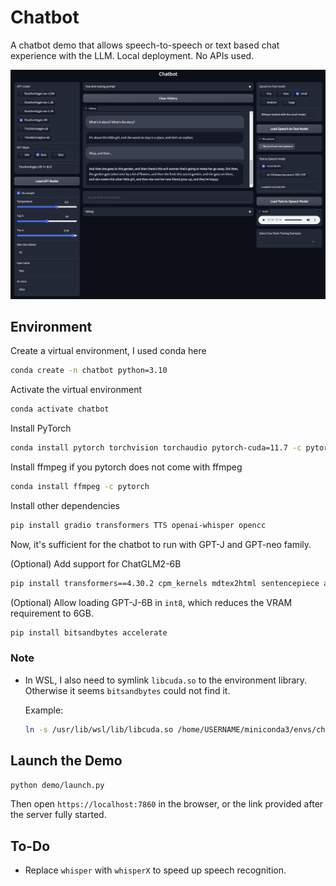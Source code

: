 # Chatbot

A chatbot demo that allows speech-to-speech or text based chat experience with the LLM. Local deployment. No APIs used.

![](screenshot.png)

## Environment

Create a virtual environment, I used conda here

```bash
conda create -n chatbot python=3.10
```

Activate the virtual environment

```bash
conda activate chatbot
```

Install PyTorch

```bash
conda install pytorch torchvision torchaudio pytorch-cuda=11.7 -c pytorch -c nvidia
```

Install ffmpeg if you pytorch does not come with ffmpeg

```bash
conda install ffmpeg -c pytorch
```

Install other dependencies

```bash
pip install gradio transformers TTS openai-whisper opencc
```

Now, it's sufficient for the chatbot to run with GPT-J and GPT-neo family.

(Optional) Add support for ChatGLM2-6B

```bash
pip install transformers==4.30.2 cpm_kernels mdtex2html sentencepiece accelerate
```

(Optional) Allow loading GPT-J-6B in ```int8```, which reduces the VRAM requirement to 6GB. 

```bash
pip install bitsandbytes accelerate
```

### Note

-   In WSL, I also need to symlink ```libcuda.so``` to the environment library. Otherwise it seems ```bitsandbytes``` could not find it.

    Example:

    ```bash
    ln -s /usr/lib/wsl/lib/libcuda.so /home/USERNAME/miniconda3/envs/chatbot/lib/libcuda.so
    ```

## Launch the Demo

```bash
python demo/launch.py
```

Then open `https://localhost:7860` in the browser, or the link provided after the server fully started.

## To-Do

-   Replace `whisper` with `whisperX` to speed up speech recognition.
